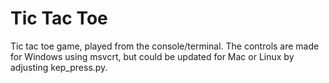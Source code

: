 # Tic Tac Toe
Tic tac toe game, played from the console/terminal. The controls are made for Windows using msvcrt, but could be updated for Mac or Linux by adjusting kep_press.py.
